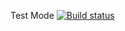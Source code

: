 Test Mode
[![Build status](https://ci.appveyor.com/api/projects/status/vums70qgnpbel070?svg=true)](https://ci.appveyor.com/project/bigsurmoon/aqa6-1-pasfu)
